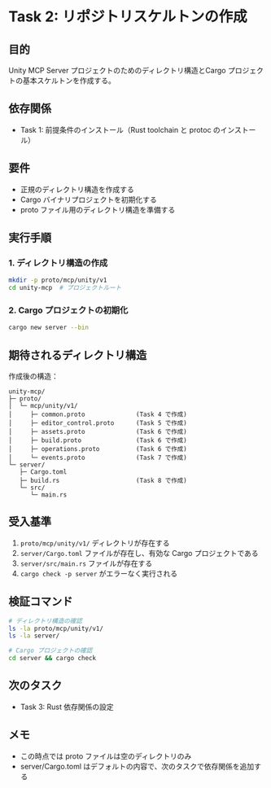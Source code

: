 # Task 2: リポジトリスケルトンの作成

## 目的
Unity MCP Server プロジェクトのためのディレクトリ構造とCargo プロジェクトの基本スケルトンを作成する。

## 依存関係
- Task 1: 前提条件のインストール（Rust toolchain と protoc のインストール）

## 要件
- 正規のディレクトリ構造を作成する
- Cargo バイナリプロジェクトを初期化する
- proto ファイル用のディレクトリ構造を準備する

## 実行手順

### 1. ディレクトリ構造の作成
```bash
mkdir -p proto/mcp/unity/v1
cd unity-mcp  # プロジェクトルート
```

### 2. Cargo プロジェクトの初期化
```bash
cargo new server --bin
```

## 期待されるディレクトリ構造
作成後の構造：
```
unity-mcp/
├─ proto/
│  └─ mcp/unity/v1/
│     ├─ common.proto              (Task 4 で作成)
│     ├─ editor_control.proto      (Task 5 で作成)
│     ├─ assets.proto              (Task 6 で作成)
│     ├─ build.proto               (Task 6 で作成)
│     ├─ operations.proto          (Task 6 で作成)
│     └─ events.proto              (Task 7 で作成)
└─ server/
   ├─ Cargo.toml
   ├─ build.rs                     (Task 8 で作成)
   └─ src/
      └─ main.rs
```

## 受入基準
1. `proto/mcp/unity/v1/` ディレクトリが存在する
2. `server/Cargo.toml` ファイルが存在し、有効な Cargo プロジェクトである
3. `server/src/main.rs` ファイルが存在する
4. `cargo check -p server` がエラーなく実行される

## 検証コマンド
```bash
# ディレクトリ構造の確認
ls -la proto/mcp/unity/v1/
ls -la server/

# Cargo プロジェクトの確認
cd server && cargo check
```

## 次のタスク
- Task 3: Rust 依存関係の設定

## メモ
- この時点では proto ファイルは空のディレクトリのみ
- server/Cargo.toml はデフォルトの内容で、次のタスクで依存関係を追加する